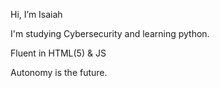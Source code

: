 Hi, I’m Isaiah

I'm studying Cybersecurity and learning python.

Fluent in HTML(5) & JS

Autonomy is the future.
